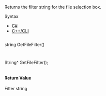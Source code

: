 Returns the filter string for the file selection box.

Syntax

* [C#](#i-syntax-CS)
* [C++/CLI](#i-syntax-CPP2005)

```
```
string GetFileFilter()
```
```

```
```
String^ GetFileFilter();
```
```

#### Return Value

Filter string
